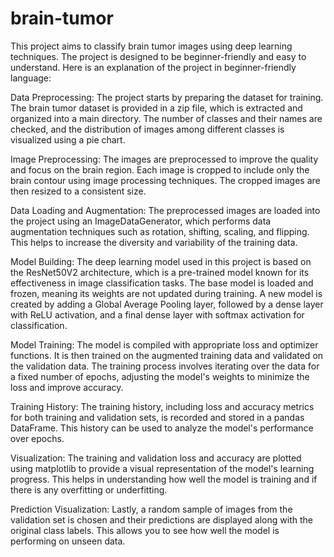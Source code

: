 # brain-tumor

This project aims to classify brain tumor images using deep learning techniques. The project is designed to be beginner-friendly and easy to understand. Here is an explanation of the project in beginner-friendly language:

Data Preprocessing: The project starts by preparing the dataset for training. The brain tumor dataset is provided in a zip file, which is extracted and organized into a main directory. The number of classes and their names are checked, and the distribution of images among different classes is visualized using a pie chart.

Image Preprocessing: The images are preprocessed to improve the quality and focus on the brain region. Each image is cropped to include only the brain contour using image processing techniques. The cropped images are then resized to a consistent size.

Data Loading and Augmentation: The preprocessed images are loaded into the project using an ImageDataGenerator, which performs data augmentation techniques such as rotation, shifting, scaling, and flipping. This helps to increase the diversity and variability of the training data.

Model Building: The deep learning model used in this project is based on the ResNet50V2 architecture, which is a pre-trained model known for its effectiveness in image classification tasks. The base model is loaded and frozen, meaning its weights are not updated during training. A new model is created by adding a Global Average Pooling layer, followed by a dense layer with ReLU activation, and a final dense layer with softmax activation for classification.

Model Training: The model is compiled with appropriate loss and optimizer functions. It is then trained on the augmented training data and validated on the validation data. The training process involves iterating over the data for a fixed number of epochs, adjusting the model's weights to minimize the loss and improve accuracy.

Training History: The training history, including loss and accuracy metrics for both training and validation sets, is recorded and stored in a pandas DataFrame. This history can be used to analyze the model's performance over epochs.

Visualization: The training and validation loss and accuracy are plotted using matplotlib to provide a visual representation of the model's learning progress. This helps in understanding how well the model is training and if there is any overfitting or underfitting.

Prediction Visualization: Lastly, a random sample of images from the validation set is chosen and their predictions are displayed along with the original class labels. This allows you to see how well the model is performing on unseen data.
